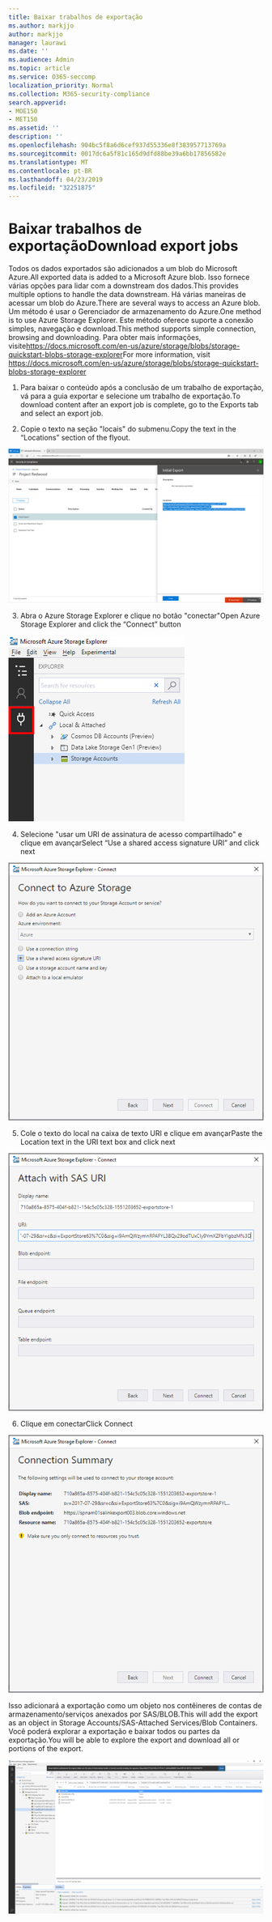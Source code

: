 ```yaml
---
title: Baixar trabalhos de exportação
ms.author: markjjo
author: markjjo
manager: laurawi
ms.date: ''
ms.audience: Admin
ms.topic: article
ms.service: O365-seccomp
localization_priority: Normal
ms.collection: M365-security-compliance
search.appverid:
- MOE150
- MET150
ms.assetid: ''
description: ''
ms.openlocfilehash: 904bc5f8a6d6cef937d55336e8f383957713769a
ms.sourcegitcommit: 0017dc6a5f81c165d9dfd88be39a6bb17856582e
ms.translationtype: MT
ms.contentlocale: pt-BR
ms.lasthandoff: 04/23/2019
ms.locfileid: "32251875"
---
```

# <a name="download-export-jobs"></a><span data-ttu-id="f1677-102">Baixar trabalhos de exportação</span><span class="sxs-lookup"><span data-stu-id="f1677-102">Download export jobs</span></span>

<span data-ttu-id="f1677-103">Todos os dados exportados são adicionados a um blob do Microsoft Azure.</span><span class="sxs-lookup"><span data-stu-id="f1677-103">All exported data is added to a Microsoft Azure blob.</span></span> <span data-ttu-id="f1677-104">Isso fornece várias opções para lidar com a downstream dos dados.</span><span class="sxs-lookup"><span data-stu-id="f1677-104">This provides multiple options to handle the data downstream.</span></span> <span data-ttu-id="f1677-105">Há várias maneiras de acessar um blob do Azure.</span><span class="sxs-lookup"><span data-stu-id="f1677-105">There are several ways to access an Azure blob.</span></span> <span data-ttu-id="f1677-106">Um método é usar o Gerenciador de armazenamento do Azure.</span><span class="sxs-lookup"><span data-stu-id="f1677-106">One method is to use Azure Storage Explorer.</span></span> <span data-ttu-id="f1677-107">Este método oferece suporte a conexão simples, navegação e download.</span><span class="sxs-lookup"><span data-stu-id="f1677-107">This method supports simple connection, browsing and downloading.</span></span> <span data-ttu-id="f1677-108">Para obter mais informações, visite<https://docs.microsoft.com/en-us/azure/storage/blobs/storage-quickstart-blobs-storage-explorer></span><span class="sxs-lookup"><span data-stu-id="f1677-108">For more information, visit <https://docs.microsoft.com/en-us/azure/storage/blobs/storage-quickstart-blobs-storage-explorer></span></span>

1.  <span data-ttu-id="f1677-109">Para baixar o conteúdo após a conclusão de um trabalho de exportação, vá para a guia exportar e selecione um trabalho de exportação.</span><span class="sxs-lookup"><span data-stu-id="f1677-109">To download content after an export job is complete, go to the Exports tab and select an export job.</span></span>

2.  <span data-ttu-id="f1677-110">Copie o texto na seção "locais" do submenu.</span><span class="sxs-lookup"><span data-stu-id="f1677-110">Copy the text in the “Locations” section of the flyout.</span></span>

![](../media/eDiscoExportJob.png)

3.  <span data-ttu-id="f1677-111">Abra o Azure Storage Explorer e clique no botão "conectar"</span><span class="sxs-lookup"><span data-stu-id="f1677-111">Open Azure Storage Explorer and click the “Connect” button</span></span>

![](../media/AzureStorageConnect.png)

4.  <span data-ttu-id="f1677-112">Selecione "usar um URI de assinatura de acesso compartilhado" e clique em avançar</span><span class="sxs-lookup"><span data-stu-id="f1677-112">Select “Use a shared access signature URI” and click next</span></span>

![](../media/AzureStorageConnect2.png)

5.  <span data-ttu-id="f1677-113">Cole o texto do local na caixa de texto URI e clique em avançar</span><span class="sxs-lookup"><span data-stu-id="f1677-113">Paste the Location text in the URI text box and click next</span></span>

![](../media/AzureStorageConnect3.png)

6.  <span data-ttu-id="f1677-114">Clique em conectar</span><span class="sxs-lookup"><span data-stu-id="f1677-114">Click Connect</span></span>

![](../media/AzureStorageConnect4.png)

<span data-ttu-id="f1677-115">Isso adicionará a exportação como um objeto nos contêineres de contas de armazenamento/serviços anexados por SAS/BLOB.</span><span class="sxs-lookup"><span data-stu-id="f1677-115">This will add the export as an object in Storage Accounts/SAS-Attached Services/Blob Containers.</span></span> <span data-ttu-id="f1677-116">Você poderá explorar a exportação e baixar todos ou partes da exportação.</span><span class="sxs-lookup"><span data-stu-id="f1677-116">You will be able to explore the export and download all or portions of the export.</span></span>

![](../media/AzureStorageConnect5.png)